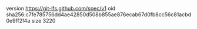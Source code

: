 version https://git-lfs.github.com/spec/v1
oid sha256:c7fe785756dd4ae42850d508b855ae876ecab67d0fb8cc56c81acbd0e9ff2f4a
size 3220
